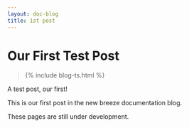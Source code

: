 ```yaml
---
layout: doc-blog
title: 1st post
---
```

# Our First Test Post
> {% include blog-ts.html %}

A test post, our first!

   <!-- more -->

This is our first post in the new breeze documentation blog.
 
These pages are still under development. 
